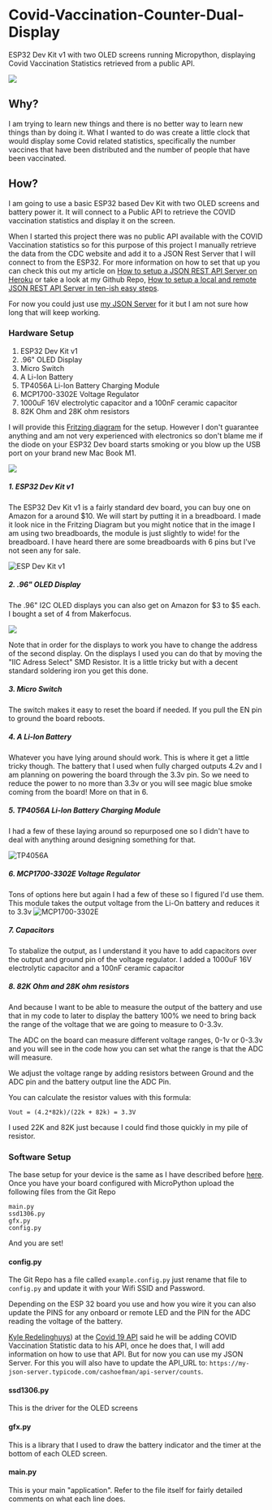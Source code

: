 # Covid-Vaccination-Counter-Dual-Display

ESP32 Dev Kit v1 with two OLED screens running Micropython, displaying Covid Vaccination Statistics retrieved from a public API.

![](Images/Set%20Up.png)

## Why?
I am trying to learn new things and there is no better way to learn new things than by doing it. What I wanted to do was create a little clock that would display some Covid related statistics, specifically the number vaccines that have been distributed and the number of people that have been vaccinated.

## How?
I am going to use a basic ESP32 based Dev Kit with two OLED screens and battery power it. It will connect to a Public API to retrieve the COVID vaccination statistics and display it on the screen.

When I started this project there was no public API available with the COVID Vaccination statistics so for this purpose of this project I manually retrieve the data from the CDC website and add it to a JSON Rest Server that I will connect to from the ESP32. For more information on how to set that up you can check this out my article on [How to setup a JSON REST API Server on Heroku](https://cashoefman.com/how-to-setup-a-json-rest-api-server-on-heroku) or take a look at my Github Repo, [How to setup a local and remote JSON REST API Server in ten-ish easy steps](https://github.com/cashoefman/my-api-server).

For now you could just use [my JSON Server](https://my-json-server.typicode.com/cashoefman/api-server/counts) for it but I am not sure how long that will keep working. 
### Hardware Setup

1. ESP32 Dev Kit v1
2. .96" OLED Display
3. Micro Switch
4. A Li-Ion Battery
5. TP4056A Li-Ion Battery Charging Module
6. MCP1700-3302E Voltage Regulator
7. 1000uF 16V electrolytic capacitor and a 100nF ceramic capacitor
8. 82K Ohm and 28K ohm resistors

I will provide this [Fritzing diagram](Images/Covid%20Clock.fzz) for the setup. However I don't guarantee anything and am not very experienced with electronics so don't blame me if the diode on your ESP32 Dev board starts smoking or you blow up the USB port on your brand new Mac Book M1.

![](Images/Covid%20Clock_bb.jpg)

##### 1. ESP32 Dev Kit v1
The ESP32 Dev Kit v1 is a fairly standard dev board, you can buy one on Amazon for a around $10. We will start by putting it in a breadboard. I made it look nice in the Fritzing Diagram but you might notice that in the image I am using two breadboards, the module is just slightly to wide! for the breadboard. I have heard there are some breadboards with 6 pins but I've not seen any for sale.

![ESP Dev Kit v1](Images/ESP32-Pinout.jpg)

##### 2. .96" OLED Display
The .96" I2C OLED displays you can also get on Amazon for $3 to $5 each. I bought a set of 4 from Makerfocus.

![](Images/OLED%20Screen.png)

Note that in order for the displays to work you have to change the address of the second display. On the displays I used you can do that by moving the "IIC Adress Select" SMD Resistor. It is a little tricky but with a decent standard soldering iron you get this done. 

##### 3. Micro Switch
The switch makes it easy to reset the board if needed. If you pull the EN pin to ground the board reboots.

##### 4. A Li-Ion Battery
Whatever you have lying around should work. This is where it get a little tricky though. The battery that I used when fully charged outputs 4.2v and I am planning on powering the board through the 3.3v pin. So we need to reduce the power to no more than 3.3v or you will see magic blue smoke coming from the board! More on that in 6.

##### 5. TP4056A Li-Ion Battery Charging Module
I had a few of these laying around so repurposed one so I didn't have to deal with anything around designing something for that.

![TP4056A](Images/TP4056A-Li-ion-Battery-Charging-Module-Pinout_0.png)

##### 6. MCP1700-3302E Voltage Regulator
Tons of options here but again I had a few of these so I figured I'd use them. This module takes the output voltage from the Li-On battery and reduces it to 3.3v
![MCP1700-3302E](Images/MCP1700-3302E.png)

##### 7. Capacitors
To stabalize the output, as I understand it you have to add capacitors over the output and ground pin of the voltage regulator. I added a 1000uF 16V electrolytic capacitor and a 100nF ceramic capacitor

##### 8. 82K Ohm and 28K ohm resistors
And because I want to be able to measure the output of the battery and use that in my code to later to display the battery 100% we need to bring back the range of the voltage that we are going to measure to 0-3.3v. 

The ADC on the board can measure different voltage ranges, 0-1v or 0-3.3v and you will see in the code how you can set what the range is that the ADC will measure.
   
We adjust the voltage range by adding resistors between Ground and the ADC pin and the battery output line the ADC Pin.

You can calculate the resistor values with this formula:
```
Vout = (4.2*82k)/(22k + 82k) = 3.3V
```
I used 22K and 82K just because I could find those quickly in my pile of resistor.

### Software Setup

The base setup for your device is the same as I have described before [here](https://github.com/cashoefman/ESP32-BME680-uPy). Once you have your board configured with MicroPython upload the following files from the Git Repo
```
main.py
ssd1306.py
gfx.py
config.py
```
And you are set!
#### config.py
The Git Repo has a file called `example.config.py` just rename that file to `config.py` and update it with your Wifi SSID and Password.

Depending on the ESP 32 board you use and how you wire it you can also update the PINS for any onboard or remote LED and the PIN for the ADC reading the voltage of the battery.

[Kyle Redelinghuys](https://twitter.com/ksredelinghuys)) at the [Covid 19 API](https://covid19api.com) said he will be adding COVID Vaccination Statistic data to his API, once he does that, I will add information on how to use that API. But for now you can use my JSON Server. For this you will also have to update the API_URL to: `https://my-json-server.typicode.com/cashoefman/api-server/counts`.
#### ssd1306.py
This is the driver for the OLED screens
#### gfx.py
This is a library that I used to draw the battery indicator and the timer at the bottom of each OLED screen.
#### main.py
This is your main "application". Refer to the file itself for fairly detailed comments on what each line does.
